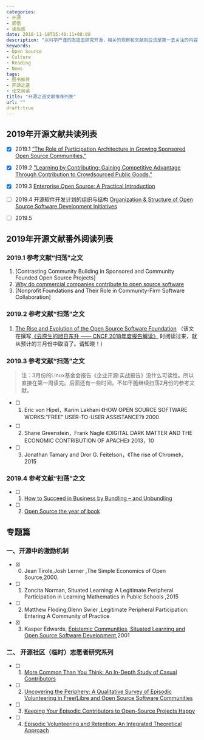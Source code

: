 ```yaml
---
categories:
- 开源
- 感悟
- 读后感
date: 2018-11-18T15:40:11+08:00
description: "以科学严谨的态度去研究开源，相关的观察和文献则应该是第一去关注的内容。这里的文献内容混杂，涉及科目广泛，请谨慎对待。"
keywords:
- Open Source
- Culture
- Reading
- News
tags:
- 图书推荐
- 开源之道
- 论文阅读
title: "开源之道文献推荐列表"
url: ""
draft:true
---
```


## 2019年开源文献共读列表

- [x] 2019.1 [“The Role of Participation Architecture in Growing Sponsored Open Source Communities,”](http://www.joelwest.org/Papers/WestOMahony2008-WP.pdf)

- [x]  2019.2 ["Learning by Contributing: Gaining Competitive Advantage Through Contribution to Crowdsourced Public Goods."](https://papers.ssrn.com/sol3/papers.cfm?abstract_id=3091831) 

- [x] 2019.3  [Enterprise Open Source: A Practical Introduction](https://www.linuxfoundation.org/open-source-management/2018/08/enterprise-open-source-practical-introduction/)

- [ ] 2019.4 开源软件开发计划的组织与结构 [Organization & Structure of Open Source Software Development Initiatives](http://clinic.cyber.harvard.edu/files/2017/03/2017-03_governance-FINAL.pdf)

- [ ] 2019.5

## 2019年开源文献番外阅读列表

### 2019.1 参考文献“扫荡”之文

1. [Contrasting Community Building in Sponsored and Community Founded Open Source Projects]
2. [Why do commercial companies contribute to open source software](https://www.sciencedirect.com/science/article/pii/S026840121100123X)
3. [Nonprofit Foundations and Their Role in Community-Firm Software Collaboration]

### 2019.2 参考文献“扫荡”之文

1. [The Rise and Evolution of the Open Source Software Foundation](https://www.slideshare.net/stephenrwalli/the-rise-and-evolution-of-the-open-source-software-foundation) （该文在撰写[《云原生的旭日东升 —— CNCF 2018年度报告解读》](posts/foundation_introduce/review-cncf-2018-annual-report/) 时阅读过来，就从预计的三月份中取消了。请知晓！）

### 2019.3 参考文献“扫荡”之文

> 注：3月份的Linux基金会报告《企业开源:实战报告》没什么可读性。所以直接在第一周读完。后面还有一些时间。不如干脆继续扫荡2月份的参考文献。

- [ ]  1. Eric von Hipel，Karim Lakhani 《HOW OPEN SOURCE SOFTWARE WORKS:”FREE” USER-TO-USER ASSISTANCE?》 2000
- [ ]  2. Shane Greenstein，Frank Nagle 《DIGITAL DARK MATTER AND THE ECONOMIC CONTRIBUTION OF APACHE》 2013，10
- [ ]  3. Jonathan Tamary and Dror G. Feitelson，《The rise of Chrome》，2015

### 2019.4 参考文献“扫荡”之文

- [ ] 1. [How to Succeed in Business by Bundling – and Unbundling](https://hbr.org/2014/06/how-to-succeed-in-business-by-bundling-and-unbundling)
- [ ] 2. [Open Source the year of book](https://opensource.com/sites/default/files/gated-content/2018_open_source_yearbook.pdf)


## 专题篇

### 一、开源中的激励机制

- [X] 0. Jean Tirole,Josh Lerner ,The Simple Economics of Open Source,2000.
- [ ] 1. Zoncita Norman, Situated Learning: A Legitimate Peripheral Participation in Learning Mathematics in Public Schools ,2015
- [ ] 2. Matthew Floding,Glenn Swier ,Legitimate Peripheral Participation: Entering A Community of Practice
- [x] 3. Kasper Edwards, [Epistemic Communities, Situated Learning and Open Source Software Development](http://citeseerx.ist.psu.edu/viewdoc/download?doi=10.1.1.24.7873&rep=rep1&type=pdf),2001

### 二、 开源社区（临时）志愿者研究系列

- [ ] 1. [More Common Than You Think: An In-Depth Study of Casual Contributors](https://www.igor.pro.br/publica/papers/saner2016.pdf)
- [ ] 2. [Uncovering the Periphery: A Qualitative Survey of Episodic Volunteering in Free/Libre and Open Source Software Communities](https://ieeexplore.ieee.org/stamp/stamp.jsp?arnumber=8477174)
- [ ] 3. [Keeping Your Episodic Contributors to Open-Source Projects Happy](https://cora.ucc.ie/)
- [ ] 4. [Episodic Volunteering and Retention: An Integrated Theoretical Approach](https://journals.sagepub.com/doi/pdf/10.1177/0899764014558934)
